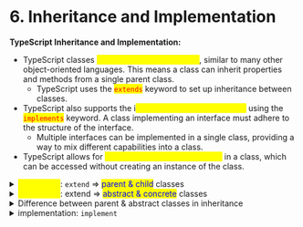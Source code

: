 # 6. Inheritance and Implementation

**TypeScript Inheritance and Implementation:**

* TypeScript classes <mark style="color:yellow;">**support single inheritance**</mark>, similar to many other object-oriented languages. This means a class can inherit properties and methods from a single parent class.
  * TypeScript uses the <mark style="color:red;">`extends`</mark> keyword to set up inheritance between classes.
* TypeScript also supports the i<mark style="color:yellow;">**mplementation of interfaces**</mark> using the <mark style="color:red;">`implements`</mark> keyword. A class implementing an interface must adhere to the structure of the interface.
  * Multiple interfaces can be implemented in a single class, providing a way to mix different capabilities into a class.
* TypeScript allows for <mark style="color:yellow;">**static properties and methods**</mark> in a class, which can be accessed without creating an instance of the class.

<details>

<summary><mark style="color:yellow;">Inheritance</mark>: <code>extend</code> => <mark style="color:blue;">parent &#x26; child</mark> classes</summary>

<mark style="color:yellow;">**Parent Class (Base Class):**</mark>

* Defines a constructor, which is a special method for creating and initializing an object of that class.
* Defines methods that can be shared with child classes.

<mark style="color:yellow;">**Child Class (Derived Class):**</mark>

* Defines a constructor, which can add new properties and uses the `super()` function to call the parent class constructor.
* Can override methods defined in the parent class. Overriding is a feature that allows a subclass to provide a different implementation of a method that is already provided by its parent class.
* Can add new methods that are specific to the child class.

***

<mark style="color:yellow;">**Example**</mark>

![](<../../.gitbook/assets/Screenshot 2023-10-28 at 5.19.09 PM.png>)

<mark style="color:orange;">**Shape Class:**</mark>

```typescript
export class Shape {
  constructor(private _x: number, 
              private _y: number) {
  }
  
  // get/set accessors ...
  getInfo(): string {
    return `x=${this._x}, y=${this._y}`;
  }
}
```

In this code, a `Shape` class is defined with two private fields `_x` and `_y`. The `private` keyword restricts the access of these fields to the class they are defined in.

The `constructor` method is a special method for creating and initializing an object of the class. Here, it accepts two arguments which are used to initialize the `_x` and `_y` fields.

The `getInfo` method returns a string that includes the values of `_x` and `_y`.

<mark style="color:orange;">**Circle Class:**</mark>

```typescript
import { Shape } from './Shape';
export class Circle extends Shape {
  constructor(theX: number, 
              theY: number, 
              private _radius: number) {
    super(theX, theY);
  }
  
  // get/set accessors ...
  getInfo(): string {
    return super.getInfo() + `, radius=${this._radius}`;
  }
  
}
```

In this code, a `Circle` class is defined which extends the `Shape` class. This means that `Circle` inherits all of the members (properties and methods) from `Shape`.

The `constructor` method of `Circle` accepts three arguments: `theX`, `theY`, and `_radius`. The first two arguments are passed to the `super` method, which calls the constructor of the parent class (`Shape`). The third argument is used to initialize the `_radius` field of `Circle`.

The `getInfo` method of `Circle` overrides the `getInfo` method of `Shape`. It first calls the `getInfo` method of `Shape` using `super.getInfo()` and then appends the `radius` information to the returned string.

<mark style="color:orange;">**Usage:**</mark>

```typescript
import { Shape } from './Shape';
import { Circle } from './Circle';
let myShape = new Shape(10, 15);
console.log(myShape.getInfo());
let myCircle = new Circle(5, 10, 20);
console.log(myCircle.getInfo());
```

Here, instances of `Shape` and `Circle` are created using the `new` keyword followed by the class name and arguments to pass to the constructor. The `getInfo` method is then called on these instances, and the returned string is logged to the console. The output will be:

```
x=10, y=15
x=5, y=10, radius=20
```

This shows that `Shape` and `Circle` objects are working as expected, with `Circle` correctly inheriting from `Shape` and adding its own `radius` information.

</details>

<details>

<summary><mark style="color:yellow;">Inheritance</mark>: extend => <mark style="color:blue;">abstract &#x26; concrete</mark> classes</summary>

The relationship between abstract classes and concrete (non-abstract) classes in TypeScript and other object-oriented programming languages is indeed a demonstration of inheritance.

* An abstract class provides a base structure or blueprint that other classes can extend.
* When a concrete class extends an abstract class, it inherits all the properties and methods of the abstract class.&#x20;
* The concrete class can also provide implementations for any abstract methods declared in the abstract class.

<mark style="color:yellow;">**Abstract Class:**</mark>

* An abstract class is a class that <mark style="color:blue;">**cannot be instantiated on its own**</mark>. It is <mark style="color:red;">**designed to be extended by other classes.**</mark>
* An abstract class can contain <mark style="color:blue;">**BOTH fully implemented methods (concrete methods) and abstract methods (methods with no implementation).**</mark>
* Abstract methods must be implemented by any non-abstract child class that <mark style="color:red;">**extends**</mark> the abstract class.
* Abstract classes provide a common definition of a base class that multiple derived classes can share.

<mark style="color:yellow;">**Concrete (non-abstract) class**</mark>

* When a concrete (non-abstract) class extends an abstract class, it <mark style="color:red;">**must provide an implementation for all abstract methods declared in the abstract class.**</mark>&#x20;
* If it does not, then the concrete class must also be declared as abstract.
* A concrete class that extends an abstract class can  define its own constructor. However, it must call `super()` in its constructor to ensure the constructor of the parent (abstract) class is called first.

***

**Animal.ts**

```typescript
export abstract class Animal {
  
  // abstract class 
  constructor(public name: string) {}
  
  // abstract method
  abstract makeSound(): void;

  // concrete method
  eat(): void {
    console.log(`${this.name} is eating...`);
  }
}
```

In this file, an abstract `Animal` class is defined with a `name` property, a `makeSound` abstract method, and an `eat` method.

**Dog.ts**

<pre class="language-typescript"><code class="lang-typescript">import { Animal } from './Animal';

export class Dog <a data-footnote-ref href="#user-content-fn-1">extends Animal</a> {
  
  constructor(name: string, public breed: string) {
    super(name);
  }
  
  // provide implementation of the abstract method defined in abstract class
  makeSound() {
    console.log('Woof! Woof!');
  }
}
</code></pre>

In this file, a `Dog` class is defined that extends the `Animal` class. It provides an implementation for the `makeSound` method.

**Cat.ts**

```typescript
import { Animal } from './Animal';

export class Cat extends Animal {

 // provide implementation of the abstract method defined in abstract class
  makeSound() {
    console.log('Meow! Meow!');
  }
}
```

In this file, a `Cat` class is defined that extends the `Animal` class. It provides an implementation for the `makeSound` method.

**main.ts**

```typescript
import { Dog } from './Dog';
import { Cat } from './Cat';

let dog = new Dog('Buster', 'Goolden Doodle');
dog.makeSound(); // Outputs: 'Woof! Woof!'
dog.eat(); // Outputs: 'Buster is eating...'

let cat = new Cat('Whiskers');
cat.makeSound(); // Outputs: 'Meow! Meow!'
cat.eat(); // Outputs: 'Whiskers is eating...'
```

In this main file, instances of `Dog` and `Cat` are created and methods are called on these instances. The output shows that the `Dog` and `Cat` classes are working as expected, correctly inheriting from the `Animal` abstract class and providing their own implementation for the `makeSound` method.

</details>

<details>

<summary>Difference between parent &#x26; abstract classes in inheritance</summary>

<mark style="color:yellow;">**Abstract Class:**</mark>** **<mark style="color:green;">**with abstract keyword**</mark>

* Abstract classes are classes that <mark style="color:red;">**cannot be instantiated directly**</mark>**.** <mark style="color:blue;">They exist for other classes to extend and form a base template structure</mark>.
* Abstract classes can have abstract methods (methods declared without an implementation) that must be implemented in any direct concrete (i.e., non-abstract) subclass.
* They are a design tool to create reusable code and model concepts that are too abstract to have a direct instance of.

<mark style="color:yellow;">**Parent (or Base) Class:**</mark>

* A parent class (or base class) <mark style="color:red;">**can be instantiated**</mark>. <mark style="color:blue;">It's a fully conceived class that can create objects, not just a template.</mark>
* It can also be extended by child classes, and methods and properties of the parent class get inherited by child classes.
* However, it doesn't have abstract methods. All methods in a regular parent class should have an implementation.

<mark style="color:yellow;">**The**</mark><mark style="color:yellow;">** **</mark><mark style="color:yellow;">**`abstract`**</mark><mark style="color:yellow;">** **</mark><mark style="color:yellow;">**keyword is used when we don't want a class to be instantiated directly, but instead want it to be extended by other classes**</mark>. The `abstract` keyword can also be used to declare abstract methods within an abstract class.

</details>

<details>

<summary>implementation: <code>implement</code></summary>

**1. Implementing Simple Interface**

```typescript
interface IDrivable {
  start(): void;
  drive(distance: number): void;
  stop(): void;
}

class Car implements IDrivable {
  start() {
    console.log('Car started');
  }

  drive(distance: number) {
    console.log(`Car drove ${distance} kilometers`);
  }

  stop() {
    console.log('Car stopped');
  }
}

let myCar = new Car();
myCar.start(); // Outputs: 'Car started'
myCar.drive(50); // Outputs: 'Car drove 50 kilometers'
myCar.stop(); // Outputs: 'Car stopped'
```

**2. Implementing Interface with Properties**

```typescript
interface IAnimal {
  name: string;
  age: number;
  makeSound(): void;
}

class Dog implements IAnimal {
  constructor(public name: string, public age: number) {}

  makeSound() {
    console.log('Woof! Woof!');
  }
}

let myDog = new Dog('Buster', 5);
console.log(myDog.name); // Outputs: 'Buster'
console.log(myDog.age); // Outputs: 5
myDog.makeSound(); // Outputs: 'Woof! Woof!'
```

**3. Implementing Multiple Interfaces**

```typescript
interface ICanFly {
  fly(height: number): void;
}

interface ICanSwim {
  swim(distance: number): void;
}

class Duck implements ICanFly, ICanSwim {
  fly(height: number) {
    console.log(`Duck flew ${height} meters high`);
  }

  swim(distance: number) {
    console.log(`Duck swam ${distance} meters`);
  }
}

let myDuck = new Duck();
myDuck.fly(10); // Outputs: 'Duck flew 10 meters high'
myDuck.swim(20); // Outputs: 'Duck swam 20 meters'
```

In these examples, the `Car`, `Dog`, and `Duck` classes are implementing `IDrivable`, `IAnimal`, `ICanFly`, and `ICanSwim` interfaces respectively. The classes provide the necessary methods and properties as dictated by the interfaces.

</details>

[^1]: extend the abstract class
